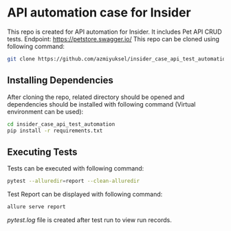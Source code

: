 ﻿# API automation case for Insider

This repo is created for API automation for Insider. It includes Pet API CRUD tests. Endpoint: https://petstore.swagger.io/
This repo can be cloned using following command:

```bash
git clone https://github.com/azmiyuksel/insider_case_api_test_automation.git
```

## Installing Dependencies

After cloning the repo, related directory should be opened and dependencies should be installed with following command (Virtual environment can be used):

```bash
cd insider_case_api_test_automation
pip install -r requirements.txt
```

## Executing Tests

Tests can be executed  with following command:

```bash
pytest --alluredir=report --clean-alluredir
```

Test Report can be displayed with following command:

```bash
allure serve report
```

*pytest.log* file is created after test run to view run records.
